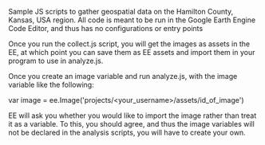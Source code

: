 Sample JS scripts to gather geospatial data on the Hamilton County, Kansas, USA region.
All code is meant to be run in the Google Earth Engine Code Editor, and thus has no
configurations or entry points

Once you run the collect.js script, you will get the images as assets in the EE, at
which point you can save them as EE assets and import them in your program to use in
analyze.js.

Once you create an image variable and run analyze.js, with the image variable like the following:

var image = ee.Image('projects/<your_username>/assets/id_of_image')

EE will ask you whether you would like to import the image rather than treat it as a variable. To this, you should agree, and thus the image variables will not be declared in the analysis scripts, you will have to create your own.

